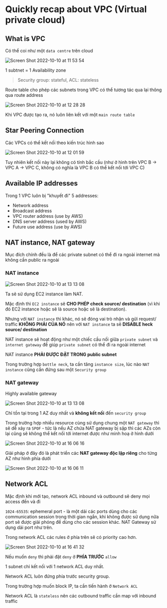 # Quickly recap about VPC (Virtual private cloud)

## What is VPC

Có thể coi như một `data centre` trên cloud

![Screen Shot 2022-10-10 at 11 53 54](https://user-images.githubusercontent.com/15076665/194793366-0e1bbb12-df91-4773-8188-a493209f5de9.png)

1 subtnet = 1 Availability zone

> Security group: stateful, ACL: stateless

Route table cho phép các subnets trong VPC có thể tương tác qua lại thông qua route address

![Screen Shot 2022-10-10 at 12 28 28](https://user-images.githubusercontent.com/15076665/194795520-b9925eb9-55a9-4856-a434-8d9e53093fcf.png)

Khi VPC được tạo ra, nó luôn liên kết với một `main route table`

## Star Peering Connection

Các VPCs có thể kết nối theo kiến trúc hình sao

![Screen Shot 2022-10-10 at 12 01 59](https://user-images.githubusercontent.com/15076665/194793857-b6544d06-eee0-49df-b828-ba9c37fcb405.png)

Tuy nhiên kết nối này lại không có tính bắc cầu (như ở hình trên VPC B -> VPC A -> VPC C, không có nghĩa là VPC B có thể kết nối tới VPC C)

## Available IP addresses

Trong 1 VPC luôn bị "khuyết đi" 5 addresses:

- Network address
- Broadcast address
- VPC router address (use by AWS)
- DNS server address (used by AWS)
- Future use address (use by AWS)

## NAT instance, NAT gateway

Mục đích chính đều là để các private subnet có thể đi ra ngoài internet mà không cần public ra ngoài

### NAT instance

![Screen Shot 2022-10-10 at 13 13 08](https://user-images.githubusercontent.com/15076665/194798413-f6b77b92-e611-4973-bd13-879ec1042a9d.png)

Ta sẽ sử dụng EC2 instance làm NAT.

Mặc định thì `EC2 instance` sẽ **CHO PHÉP check source/ destination** (vì khi đó EC2 instance hoặc sẽ là source hoặc sẽ là destination).

Nhưng với `NAT instance` thì khác, nó sẽ đóng vai trò nhận và gửi request/ traffic **KHÔNG PHẢI CỦA NÓ** nên với `NAT instance` ta sẽ **DISABLE heck source/ destination**

NAT instance sẽ hoạt động như một chiếc cầu nối giữa `private subnet` và `internet gateway` để giúp `private subnet` có thể đi ra ngoài internet

NAT instance **PHẢI ĐƯỢC ĐẶT TRONG public subnet**

Trong trường hợp `bottle neck`, ta cần tăng `instance size`, lúc nào `NAT instance` cũng cần đứng sau một `Security group`

### NAT gateway

Highly available gateway

![Screen Shot 2022-10-10 at 13 13 08](https://user-images.githubusercontent.com/15076665/194798413-f6b77b92-e611-4973-bd13-879ec1042a9d.png)

Chỉ tồn tại trong 1 AZ duy nhất và **không kết nối** đến `security group`

Trong trường hợp nhiều resource cùng sử dụng chung một `NAT gateway` thì sẽ dễ xảy ra `SPOF` - tức là nếu AZ chứa NAT gateway bị sập thì các AZs còn lại cũng sẽ không thể kết nối tới internet được như minh hoạ ở hình dưới

![Screen Shot 2022-10-10 at 16 06 16](https://user-images.githubusercontent.com/15076665/194814124-22f552a6-9adc-4747-8755-53436ef898bd.png)

Giải pháp ở đây đó là phát triển các **NAT gateway độc lập riêng** cho từng AZ như hình phía dưới

![Screen Shot 2022-10-10 at 16 06 11](https://user-images.githubusercontent.com/15076665/194814122-2c64bca3-91e5-4cf5-868e-e701330765cf.png)

## Network ACL

Mặc định khi mới tạo, network ACL inbound và outbound sẽ deny mọi access đến và đi

`1024-65535`: ephemeral port - là một dải các ports dùng cho các communication session trong thời gian ngắn, khi không được sử dụng nữa port sẽ được giải phóng để dùng cho các session khác.
NAT Gateway sử dụng dải port như trên.

Trong network ACL các rules ở phía trên sẽ có priority cao hơn.

![Screen Shot 2022-10-10 at 16 41 32](https://user-images.githubusercontent.com/15076665/194818929-8e226708-2a9f-4f8b-996d-772a8d00d8d3.png)

Nếu muốn `deny` thì phải đặt `deny` ở **PHÍA TRƯỚC** `allow`

1 subnet chỉ kết nối với 1 network ACL duy nhất.

Network ACL luôn đứng phía trước security group.

Trong trường hợp muốn block IP, ta cần tiến hành ở `Network ACL`

Network ACL là `stateless` nên các outbound traffic cần map với inbound traffic
